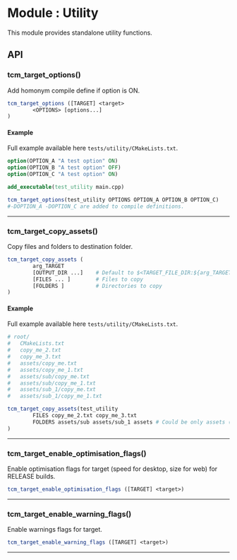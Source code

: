 # Module : Utility

This module provides standalone utility functions.

## API

### tcm_target_options()

Add homonym compile define if option is ON. 

```cmake
tcm_target_options ([TARGET] <target>
        <OPTIONS> [options...]
)
```
#### Example

Full example available here `tests/utility/CMakeLists.txt`.

```cmake
option(OPTION_A "A test option" ON)
option(OPTION_B "A test option" OFF)
option(OPTION_C "A test option" ON)

add_executable(test_utility main.cpp)

tcm_target_options(test_utility OPTIONS OPTION_A OPTION_B OPTION_C)
#-DOPTION_A -DOPTION_C are added to compile definitions.
```

--------------------------------------------------------------------------------

### tcm_target_copy_assets()

Copy files and folders to destination folder.

```cmake
tcm_target_copy_assets (
        arg_TARGET
        [OUTPUT_DIR ...]    # Default to $<TARGET_FILE_DIR:${arg_TARGET}>/assets
        [FILES ... ]        # Files to copy 
        [FOLDERS ]          # Directories to copy
)
```
#### Example

Full example available here `tests/utility/CMakeLists.txt`.

```cmake
# root/
#   CMakeLists.txt
#   copy_me_2.txt
#   copy_me_3.txt
#   assets/copy_me.txt
#   assets/copy_me_1.txt
#   assets/sub/copy_me.txt
#   assets/sub/copy_me_1.txt
#   assets/sub_1/copy_me.txt
#   assets/sub_1/copy_me_1.txt

tcm_target_copy_assets(test_utility
        FILES copy_me_2.txt copy_me_3.txt 
        FOLDERS assets/sub assets/sub_1 assets # Could be only assets (here only for demonstration)
)
```

--------------------------------------------------------------------------------

### tcm_target_enable_optimisation_flags()

Enable optimisation flags for target (speed for desktop, size for web) for RELEASE builds.

```cmake
tcm_target_enable_optimisation_flags ([TARGET] <target>)
```

--------------------------------------------------------------------------------

### tcm_target_enable_warning_flags()

Enable warnings flags for target.

```cmake
tcm_target_enable_warning_flags ([TARGET] <target>)
```

--------------------------------------------------------------------------------
